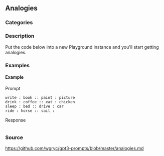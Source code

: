 ## Analogies
### Categories

### Description
Put the code below into a new Playground instance and you'll start getting analogies.
### Examples

#### Example
Prompt
```
write : book :: paint : picture
drink : coffee :: eat : chicken
sleep : bed :: drive : car
ride : horse :: sail :
```

Response
```
```

### Source
<https://github.com/wgryc/gpt3-prompts/blob/master/analogies.md>
